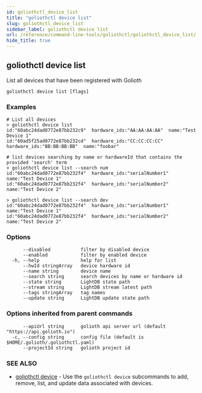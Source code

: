 ```yaml
---
id: goliothctl_device_list
title: "goliothctl device list"
slug: goliothctl_device_list
sidebar_label: goliothctl device list
url: /reference/command-line-tools/goliothctl/goliothctl_device_list/
hide_title: true
---
```

## goliothctl device list

List all devices that have been registered with Golioth

```
goliothctl device list [flags]
```

### Examples

```
# List all devices
> goliothctl device list
id:"60abc24dad0772e87bb232c9"  hardware_ids:"AA:AA:AA:AA"  name:"Test Device 1"
id:"60ad5f25ad0772e87bb232cd"  hardware_ids:"CC:CC:CC:CC"  hardware_ids:"BB:BB:BB:BB"  name:"foobar"

# list devices searching by name or hardwareId that contains the provided 'search' term
> goliothctl device list --search num
id:"60abc24dad0772e87bb232f4"  hardware_ids:"serialNumber1"  name:"Test Device 1"
id:"60abc24dad0772e87bb232f4"  hardware_ids:"serialNumber2"  name:"Test Device 2"

> goliothctl device list --search dev
id:"60abc24dad0772e87bb232f4"  hardware_ids:"serialNumber1"  name:"Test Device 1"
id:"60abc24dad0772e87bb232f4"  hardware_ids:"serialNumber2"  name:"Test Device 2"

```

### Options

```
      --disabled           filter by disabled device
      --enabled            filter by enabled device
  -h, --help               help for list
      --hwId stringArray   device hardware id
      --name string        device name
      --search string      search devices by name or hardware id
      --state string       LightDB state path
      --stream string      LightDB stream latest path
      --tags stringArray   tag names
      --update string      LightDB update state path
```

### Options inherited from parent commands

```
      --apiUrl string      golioth api server url (default "https://api.golioth.io")
  -c, --config string      config file (default is $HOME/.golioth/.goliothctl.yaml)
      --projectId string   golioth project id
```

### SEE ALSO

* [goliothctl device](/reference/command-line-tools/goliothctl/goliothctl_device/)	 - Use the `goliothctl device` subcommands to add, remove, list, and update data associated with devices.

